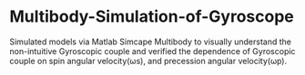 # Multibody-Simulation-of-Gyroscope
Simulated models via Matlab Simcape Multibody to visually understand the non-intuitive Gyroscopic couple and verified the dependence of Gyroscopic couple on spin angular velocity(ωs), and precession angular velocity(ωp).
